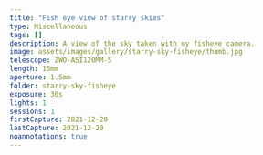```yaml
---
title: "Fish eye view of starry skies"
type: Miscellaneous
tags: []
description: A view of the sky taken with my fisheye camera. 
image: assets/images/gallery/starry-sky-fisheye/thumb.jpg
telescope: ZWO-ASI120MM-S
length: 15mm
aperture: 1.5mm
folder: starry-sky-fisheye
exposure: 30s
lights: 1
sessions: 1
firstCapture: 2021-12-20
lastCapture: 2021-12-20
noannotations: true
---
```

